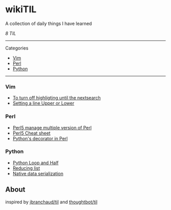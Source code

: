 # wikiTIL

A collection of daily things I have learned

_8 TIL_

---

Categories

* [Vim](#vim)
* [Perl](#perl)
* [Python](#python)

---

### Vim

- [To turn off highligting until the nextsearch](vim/highlighting.md)
- [Setting a line Upper or Lower](vim/lineupperorlower.md)


### Perl

- [Perl5 manage multiple version of Perl](perl/perlbrew.md)
- [Perl5 Cheat sheet](perl/perlcheatsheet.md)
- [Python's decorator in Perl](perl/decoratorperl.md)

### Python

- [Python Loop and Half](python/loopandhalf.md)
- [Reducing list](python/reducinglist.md)
- [Native data serialization](python/pickle.md)

## About

inspired by [jbranchaud/til](https://github.com/jbranchaud/til) and  [thoughtbot/til](https://github.com/thoughtbot/til)
